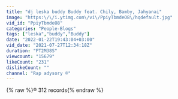 ```yaml
---
title: "dj leska buddy Buddy feat. Chily, Bamby, Jahyanai"
image: "https:\/\/i.ytimg.com\/vi\/PpiyTbmdeO8\/hqdefault.jpg"
vid_id: "PpiyTbmdeO8"
categories: "People-Blogs"
tags: ["leska","buddy","Buddy"]
date: "2022-01-22T19:43:04+03:00"
vid_date: "2021-07-27T12:34:18Z"
duration: "PT2M38S"
viewcount: "15679"
likeCount: "231"
dislikeCount: ""
channel: "Rap adysory ®️"
---
```

{% raw %}®️ 312 records{% endraw %}
